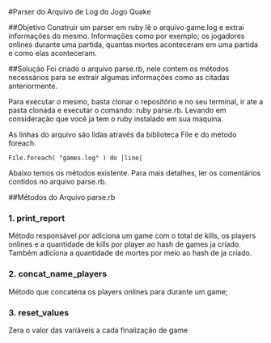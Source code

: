 #Parser do Arquivo de Log do Jogo Quake

##Objetivo
Construir um parser em ruby lê o arquivo game.log e extrai informações do mesmo. Informações como por exemplo, os jogadores onlines durante uma partida, quantas mortes aconteceram em uma partida e como elas aconteceram.

##Solução
Foi criado o arquivo parse.rb, nele contem os métodos necessários para se extrair algumas informações como as citadas anteriormente.

Para executar o mesmo, basta clonar o repositório e no seu terminal, ir ate a pasta clonada e executar o comando: ruby parse.rb. Levando em consideração que você ja tem o ruby instalado em sua maquina.

As linhas do arquivo são lidas através da biblioteca File e do método foreach.
	
	File.foreach( "games.log" ) do |line|
	

Abaixo temos os métodos existente. Para mais detalhes, ler os comentários contidos no arquivo parse.rb.

##Métodos do Arquivo parse.rb

### 1. print_report
Método responsável por adiciona um game com o total de kills, os players onlines e a quantidade de kills por player ao hash de games ja criado. Também adiciona a quantidade de mortes por meio ao hash de ja criado.

### 2. concat_name_players
Método que concatena os players onlines para durante um game;

### 3. reset_values
Zera o valor das variáveis a cada finalização de game
